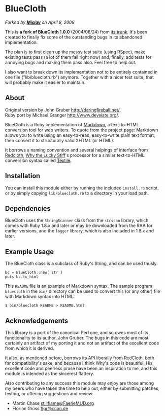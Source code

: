 BlueCloth
=========

<i>Forked by <a href="http://github.com/mislav"><strong>Mislav</strong></a> on April 9, 2008</i>

This is **a fork of BlueCloth 1.0.0** (2004/08/24) from [its
trunk](svn://deveiate.org/BlueCloth/trunk). It's been created to finally fix
some of the outstanding bugs in its abandoned implementation.

The plan is to first clean up the messy test suite (using RSpec), make existing
tests pass (a lot of them fail right now) and, finally, add tests for annoying
bugs and making them pass also. Feel free to help out.

I also want to break down its implementation not to be entirely contained in
one file ("lib/bluecloth.rb") anymore. Together with a nicer test suite, that
will probably make it easier to maintain.


About
-----

Original version by John Gruber <http://daringfireball.net/>.  
Ruby port by Michael Granger <http://www.deveiate.org/>.

BlueCloth is a Ruby implementation of [Markdown][1], a text-to-HTML conversion
tool for web writers. To quote from the project page: Markdown allows you to
write using an easy-to-read, easy-to-write plain text format, then convert it to
structurally valid XHTML (or HTML).

It borrows a naming convention and several helpings of interface from
[Redcloth][2], [Why the Lucky Stiff][3]'s processor for a similar text-to-HTML
conversion syntax called [Textile][4].


Installation
------------

You can install this module either by running the included `install.rb` script,
or by simply copying `lib/bluecloth.rb` to a directory in your load path.


Dependencies
------------

BlueCloth uses the `StringScanner` class from the `strscan` library, which comes
with Ruby 1.8.x and later or may be downloaded from the RAA for earlier
versions, and the `logger` library, which is also included in 1.8.x and later.


Example Usage
-------------

The BlueCloth class is a subclass of Ruby's String, and can be used thusly:

    bc = BlueCloth::new( str )
    puts bc.to_html

This `README` file is an example of Markdown syntax. The sample program
`bluecloth` in the `bin/` directory can be used to convert this (or any other)
file with Markdown syntax into HTML:

    $ bin/bluecloth README > README.html


Acknowledgements
----------------

This library is a port of the canonical Perl one, and so owes most of its
functionality to its author, John Gruber. The bugs in this code are most
certainly an artifact of my porting it and not an artifact of the excellent code
from which it is derived.

It also, as mentioned before, borrows its API liberally from RedCloth, both for
compatibility's sake, and because I think Why's code is beautiful. His excellent
code and peerless prose have been an inspiration to me, and this module is
intended as the sincerest flattery.

Also contributing to any success this module may enjoy are those among my peers
who have taken the time to help out, either by submitting patches, testing, or
offering suggestions and review:

* Martin Chase <stillflame@FaerieMUD.org>
* Florian Gross <flgr@ccan.de>


[1]: http://daringfireball.net/projects/markdown/
[2]: http://www.whytheluckystiff.net/ruby/redcloth/
[3]: http://www.whytheluckystiff.net/
[4]: http://www.textism.com/tools/textile/
